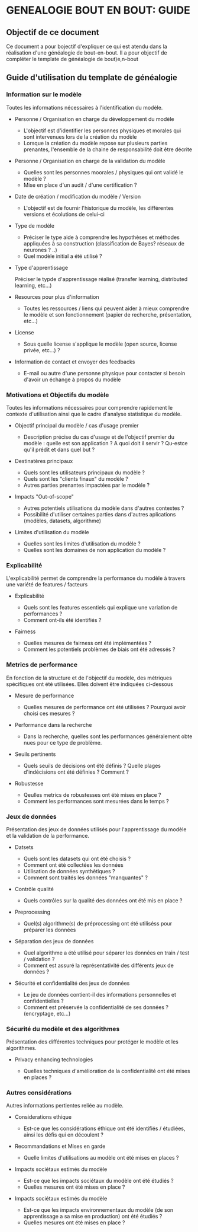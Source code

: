 # GENEALOGIE BOUT EN BOUT: GUIDE

## Objectif de ce document 

Ce document a pour bojectif d'expliquer ce qui est atendu dans la réalisation d'une généalogie de bout-en-bout. 
Il a pour objectif de compléter le template de généalogie de bout)e,n-bout

## Guide d'utilisation du template de généalogie

### Information sur le modèle
   
Toutes les informations nécessaires à l'identification du modèle. 

- Personne / Organisation en charge du développement du modèle     

    - L'objectif est d'identifier les personnes physiques et morales qui sont intervenues lors de la création du modèle 
    - Lorsque la création du modèle repose sur plusieurs parties prenantes, l'ensemble de la chaine de responsabilité doit être décrite 

- Personne / Organisation en charge de la validation du modèle     

    - Quelles sont les personnes moorales / physiques qui ont validé le modèle ? 
    - Mise en place d'un audit / d'une certification ? 

- Date de création / modification du modèle / Version

    - L'objectif est de fournir l'historique du modèle, les différentes versions et écolutions de celui-ci

- Type de modèle
    
    - Préciser le type aide à comprendre les hypothèses et méthodes appliquées à sa construction (classification de Bayes? réseaux de neurones ? ..)
    - Quel modèle initial a été utilisé ? 

- Type d'apprentissage

    Préciser le typde d'apprentissage réalisé (transfer learning, distributed learning, etc...)

- Resources pour plus d'information 
    
    - Toutes les ressources / liens qui peuvent aider à mieux comprendre le modèle et son fonctionnement (papier de recherche, présentation, etc...)

- License 

    - Sous quelle license s'applique le modèle (open source, license privée, etc...) ?

- Information de contact et envoyer des feedbacks 
    
    - E-mail ou autre d'une personne physique pour contacter si besoin d'avoir un échange à propos du modèle


### Motivations et Objectifs du modèle 

Toutes les informations nécessaires pour comprendre rapidement le contexte d'utilisation ainsi que le cadre d'analyse statistique du modèle.

- Objectif principal du modèle / cas d'usage premier

    - Description précise du cas d'usage et de l'objectif premier du modèle : quelle est son application  ? A quoi doit il servir ? Qu-estce qu'il prédit et dans quel but ? 

- Destinatères principaux
    
    - Quels sont les utilisateurs principaux du modèle ? 
    - Quels sont les "clients finaux" du modèle ? 
    - Autres parties prenantes impactées par le modèle ? 

- Impacts "Out-of-scope" 

    - Autres potentiels utilisations du modèle dans d'autres contextes ? 
    - Possibilité d'utiliser certaines parties dans d'autres aplications (modèles, datasets, algorithme)

-  Limites d'utilisation du modèle 

    - Quelles sont les limites d'utilisation du modèle ? 
    - Quelles sont les domaines de non application du modèle ? 

### Explicabilité 

L'explicabilité permet de comprendre la performance du modèle à travers une variété de features / facteurs

- Explicabilité 

    - Quels sont les features essentiels qui explique une variation de performances ?
    - Comment ont-ils été identifiés ? 

- Fairness 

    - Quelles mesures de fairness ont été implémentées ? 
    - Comment les potentiels problèmes de biais ont été adressés ? 


### Metrics de performance 

En fonction de la structure et de l'objectif du modèle, des métriques spécifiques ont été utilisées. Elles doivent être indiquées ci-dessous

- Mesure de performance

    - Quelles mesures de performance ont été utilisées ? Pourquoi avoir choisi ces mesures ? 

- Performance dans la recherche 

    - Dans la recherche, quelles sont les performances généralement obte nues pour ce type de problème. 

- Seuils pertinents 

    - Quels seuils de décisions ont été définis ? Quelle plages d'indécisions ont été définies ? Comment ?

- Robustesse 

    - Qeulles metrics de robustesses ont été mises en place ? 
    - Comment les performances sont mesurées dans le temps ? 

### Jeux de données 

Présentation des jeux de données utilisés pour l'apprentissage du modèle et la validation de la performance. 

- Datsets

    - Quels sont les datasets qui ont été choisis ? 
    - Comment ont été collectées les données 
    - Utilisation de données synthètiques ? 
    - Comment sont traités les données "manquantes" ? 

- Contrôle qualité 

    - Quels contrôles sur la qualité des données ont été mis en place ? 

- Preprocessing 

    - Quel(s) algorithme(s) de préprocessing ont été utiliséss pour préparer les données 

- Séparation des jeux de données 

    - Quel algorithme a été utilisé pour séparer les données en train / test / validation ? 
    - Comment est assuré la représentativité des différents jeux de données ? 

- Sécurité et confidentialité des jeux de données 

    - Le jeu de données contient-il des informations personnelles et confidentielles ? 
    - Comment est préservée la confidentialité de ses données ? (encryptage, etc...)

### Sécurité du modèle et des algorithmes

Présentation des différentes techniques pour protéger le modèle et les algorithmes. 

- Privacy enhancing technologies 

    - Quelles techniques d'amélioration de la confidentialité ont été mises en places ? 

### Autres considérations 

Autres informations pertientes reliée au modèle. 
  
- Considerations ethique

    - Est-ce que les considérations éthique ont été identifiés /  étudiées, ainsi les défis qui en découlent ?

- Recommandations et Mises en garde

    - Quelle limites d'utilisations au modèle ont été mises en places ? 

- Impacts sociétaux estimés du modèle 

    - Est-ce que les impacts sociétaux du modèle ont été étudiés ? 
    - Quelles mesures ont été mises en place ? 

- Impacts sociétaux estimés du modèle 

    - Est-ce que les impacts environnementaux du modèle (de son apprentissage a sa mise en production) ont été étudiés ? 
    - Quelles mesures ont été mises en place ? 
